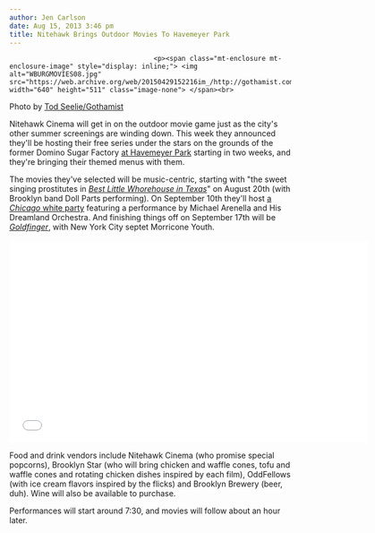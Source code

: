 ```yaml
---
author: Jen Carlson
date: Aug 15, 2013 3:46 pm
title: Nitehawk Brings Outdoor Movies To Havemeyer Park
---
```


	
										<p><span class="mt-enclosure mt-enclosure-image" style="display: inline;"> <img alt="WBURGMOVIES08.jpg" src="https://web.archive.org/web/20150429152216im_/http://gothamist.com/attachments/arts_jen/WBURGMOVIES08.jpg" width="640" height="511" class="image-none"> </span><br>
<span class="photo_caption">Photo by <a href="https://web.archive.org/web/20150429152216/http://instagram.com/p/ckzThkLEK3/">Tod Seelie/Gothamist</a></span></p>

<p>Nitehawk Cinema will get in on the outdoor movie game just as the city&apos;s other summer screenings are winding down. This week they announced they&apos;ll be hosting their free series under the stars on the grounds of the former Domino Sugar Factory <a href="https://web.archive.org/web/20150429152216/http://gothamist.com/2013/07/11/williamsburg_vacant_lot_transformed.php">at Havemeyer Park</a> starting in two weeks, and they&apos;re bringing their themed menus with them.</p>

<p>The movies they&apos;ve selected will be music-centric, starting with &quot;the sweet singing prostitutes in <a href="https://web.archive.org/web/20150429152216/https://nitehawkoutdoors-whorehouse.eventbrite.com/"><em>Best Little Whorehouse in Texas</em></a>&quot; on August 20th (with Brooklyn band Doll Parts performing). On September 10th they&apos;ll host <a href="https://web.archive.org/web/20150429152216/https://nitehawkoutdoors-chicago.eventbrite.com/">a <em>Chicago</em> white party</a> featuring a performance by Michael Arenella and His Dreamland Orchestra. And finishing things off on September 17th will be <a href="https://web.archive.org/web/20150429152216/https://nitehawkoutdoors-goldfinger.eventbrite.com/"><em>Goldfinger</em></a>, with New York City septet Morricone Youth.    <br>
                               <br>
<iframe width="640" height="360" src="//web.archive.org/web/20150429152216if_/http://www.youtube.com/embed/cqEZaWOv2zM" frameborder="0" allowfullscreen></iframe></p>

<p>Food and drink vendors include Nitehawk Cinema (who promise special popcorns), Brooklyn Star (who will bring chicken and waffle cones, tofu and waffle cones and rotating chicken dishes inspired by each film), OddFellows (with ice cream flavors inspired by the flicks) and Brooklyn Brewery (beer, duh). Wine will also be available to purchase.</p>

<p>Performances will start around 7:30, and movies will follow about an hour later.</p>					
										
									
				